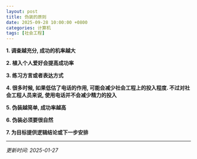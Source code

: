 ```yaml
---
layout: post
title: 伪装的原则
date: 2025-09-28 10:00:00 +0800
categories: 计算机
tags: [社会工程]
---
```


**1. 调查越充分, 成功的机率越大**

**2. 植入个人爱好会提高成功率**

**3. 练习方言或者表达方式**

**4. 很多时候, 如果低估了电话的作用, 可能会减少社会工程上的投入程度. 不过对社会工程人员来说, 使用电话并不会减少精力的投入**

**5. 伪装越简单, 成功率越高**

**6. 伪装必须要很自然**

**7. 为目标提供逻辑结论或下一步安排**

---
*更新时间: 2025-01-27*
